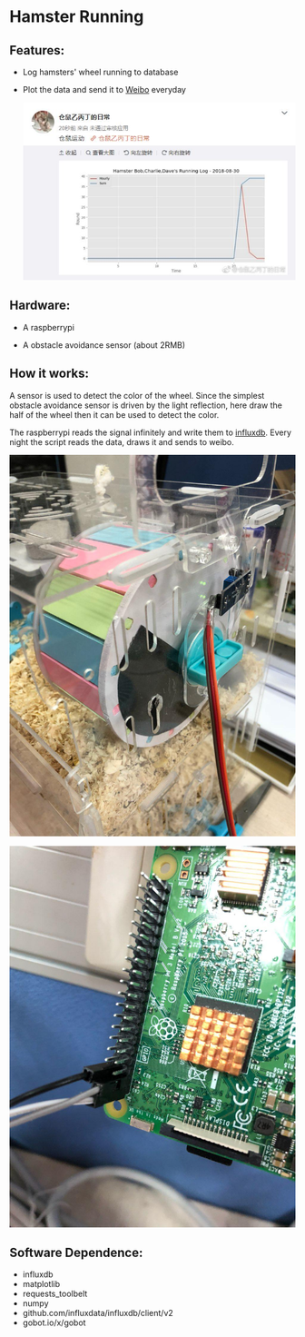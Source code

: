 # Hamster Running

## Features:

- Log hamsters' wheel running to database

- Plot the data and send it to [Weibo](https://weibo.com/cangshucangshu) everyday

  ![Capture](Resources\Capture.JPG)



## Hardware:

- A raspberrypi

- A obstacle avoidance sensor (about 2RMB)

  

## How it works:

A sensor is used to detect the color of the wheel. Since the simplest obstacle avoidance sensor is driven by the light reflection, here draw the half of the wheel then it can be used to detect the color.

The raspberrypi reads the signal infinitely and write them to [influxdb](https://www.influxdata.com/). Every night the script reads the data, draws it and sends to weibo.



![Cage](Resources\Cage.jpg)

![Hardware](Resources\Hardware.jpg)

## Software Dependence:

- influxdb
- matplotlib
- requests_toolbelt
- numpy
- github.com/influxdata/influxdb/client/v2
- gobot.io/x/gobot

